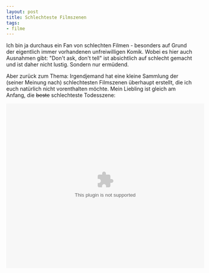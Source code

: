 ```yaml
--- 
layout: post
title: Schlechteste Filmszenen
tags: 
- filme
---
```

Ich bin ja durchaus ein Fan von schlechten Filmen - besonders auf Grund der eigentlich immer vorhandenen unfreiwilligen Komik. Wobei es hier auch Ausnahmen gibt: "Don't ask, don't tell" ist absichtlich auf schlecht gemacht und ist daher nicht lustig. Sondern nur ermüdend.
<!--more-->
Aber zurück zum Thema: Irgendjemand hat eine kleine Sammlung der (seiner Meinung nach) schlechtesten Filmszenen überhaupt erstellt, die ich euch natürlich nicht vorenthalten möchte. Mein Liebling ist gleich am Anfang, die <del>beste</del> schlechteste Todesszene:

<embed src='http://media.noob.us/flashplayer.swf' height='440' width='530' allowscriptaccess='always' allowfullscreen='true' flashvars='&autostart=false&bandwidth=2670&controlbar.margin=0&controlbar.size=32&dock=false&file=http%3A%2F%2Fmedia.noob.us%2Fworstmoviescenesever.flv&level=0&plugins=viral-2&skin=http%3A%2F%2Fmedia.noob.us%2Fmodieus.swf&viral.email_footer=Brought%20to%20you%20by%20www.noob.us&viral.onpause=false'/>
